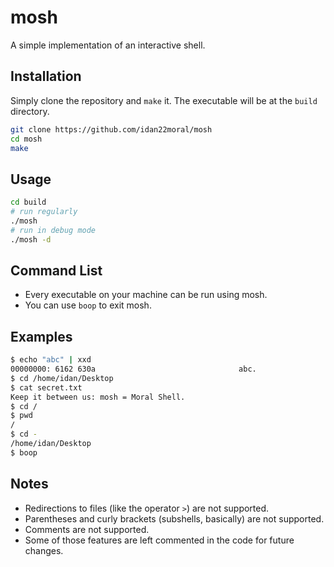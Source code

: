 # mosh
A simple implementation of an interactive shell.

## Installation
Simply clone the repository and `make` it.
The executable will be at the `build` directory.
```sh
git clone https://github.com/idan22moral/mosh
cd mosh
make
```
## Usage
```sh
cd build
# run regularly
./mosh
# run in debug mode
./mosh -d
```

## Command List
* Every executable on your machine can be run using mosh.
* You can use `boop` to exit mosh.


## Examples
```sh
$ echo "abc" | xxd
00000000: 6162 630a                                abc.
$ cd /home/idan/Desktop
$ cat secret.txt
Keep it between us: mosh = Moral Shell.
$ cd /
$ pwd
/
$ cd -
/home/idan/Desktop
$ boop
```

## Notes
* Redirections to files (like the operator `>`) are not supported.
* Parentheses and curly brackets (subshells, basically) are not supported.
* Comments are not supported.
* Some of those features are left commented in the code for future changes.
